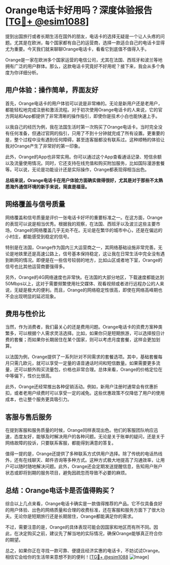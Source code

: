 # Orange电话卡好用吗？深度体验报告[[TG💪+ @esim1088](https://t.me/s/esim1088)]

提到出国旅行或者长期生活在国外的朋友，电话卡的选择无疑是一个让人头疼的问题。尤其是在欧洲，每个国家都有自己的运营商，选择一款适合自己的电话卡显得尤为重要。今天我们就来聊聊Orange电话卡，看看它到底值不值得入手。

Orange是一家在欧洲多个国家运营的电信公司，尤其在法国、西班牙和波兰等地拥有广泛的用户群体。那么，这款电话卡究竟好不好用呢？接下来，我会从多个角度为你详细分析。

## 用户体验：操作简单，界面友好

首先，Orange电话卡的用户体验可以说是非常棒的。无论是新用户还是老用户，都能轻松地完成注册和激活流程。对于初次使用Orange电话卡的人来说，它的官方网站和App都提供了非常清晰的操作指引，即使你是技术小白也能快速上手。

以我自己的经历为例，我在法国生活时第一次购买了Orange电话卡。当时完全没有任何准备，但通过官网的指引，只用了不到十分钟就完成了所有设置。更重要的是，整个过程中没有遇到任何障碍，甚至连客服都没有联系过。这种顺畅的体验让我对Orange产生了非常好的第一印象。

此外，Orange的App也非常实用。你可以通过这个App查看通话记录、短信余额以及流量使用情况。同时，它还支持在线充值和购买附加服务，比如国际漫游套餐等。可以说，无论是功能设计还是实际操作，Orange都表现得相当出色。

**总结来说，Orange电话卡在用户体验方面确实做得很好，尤其是对于那些不太熟悉海外通信环境的新手来说，简直是福音。**

## 网络覆盖与信号质量

网络覆盖和信号质量是评价一张电话卡好坏的重要标准之一。在这方面，Orange的表现可以说是相当优秀。根据我的观察，在法国、西班牙以及波兰这些主要市场，Orange的网络覆盖几乎无处不在。无论是在繁华的城市中心，还是在偏远的小村庄，都能感受到稳定的信号。

特别是在法国，Orange作为国内三大运营商之一，其网络基础设施非常完善。无论是地铁里还是高速公路上，信号基本保持稳定，这让我在日常生活中完全没有遇到断网的情况。即便是在一些信号较弱的地方，比如山区或者地下室，Orange的信号也比其他运营商要强得多。

另外，Orange的4G网络速度也非常快。在法国的大部分地区，下载速度都能达到50Mbps以上，这对于需要频繁使用社交媒体、观看视频或者进行远程办公的人来说，无疑是极大的便利。而且，Orange的网络稳定性很高，即使在网络高峰期也不会出现明显的延迟现象。

## 费用与性价比

当然，作为消费者，我们最关心的还是费用问题。Orange电话卡的资费方案种类繁多，可以根据个人需求灵活选择。比如，如果你只是短期旅游，可以选择按日计费的套餐；而如果你长期居住在某个国家，则可以考虑月度套餐，这样会更加划算。

以法国为例，Orange提供了一系列针对不同需求的套餐选项。其中，基础套餐每月只需几欧元，就可以享受一定量的语音通话时间和短信数量。如果需要更多流量，还可以额外购买流量包，价格也非常合理。总体来看，Orange的价格定位在中等偏下，性价比很高。

此外，Orange还经常推出各种促销活动。例如，新用户注册时通常会有优惠折扣，或者老用户续费时可以享受一定的减免。这些优惠政策不仅降低了用户的使用成本，也让整个服务更具吸引力。

## 客服与售后服务

在提到客服和服务质量的时候，Orange同样表现出色。他们的客服团队响应迅速，态度友好，能够及时解决用户的各种问题。无论是关于账单的疑问，还是关于网络故障的投诉，只要联系客服，都能得到满意的答复。

值得一提的是，Orange还提供了多种联系方式供用户选择。除了传统的电话热线外，还有在线聊天、邮件咨询等多种方式。这种方式极大地提高了沟通效率，让用户可以随时随地解决问题。此外，Orange还会定期发送提醒信息，告知用户账户状态或即将到期的服务项目，避免因疏忽而导致不必要的麻烦。

## 总结：Orange电话卡是否值得购买？

综合以上几点来看，Orange电话卡确实是一款值得推荐的产品。它不仅具备良好的用户体验、出色的网络质量和合理的收费标准，还在客服和服务方面下了很大功夫。无论你是短期旅行还是长期居住，Orange都能满足你的需求。

不过，需要注意的是，Orange的具体表现可能会因国家和地区而有所不同。因此，在决定购买之前，建议先了解当地的实际情况，确保Orange能够真正符合你的期望。

总之，如果你正在寻找一款可靠、便捷且经济实惠的电话卡，不妨试试Orange。相信它会给你的生活带来意想不到的便利！[[TG💪+ @esim1088](https://t.me/s/esim1088) ![Image](https://i.postimg.cc/4NQfJmqS/Snipaste-2025-05-13-00-14-12.png)]